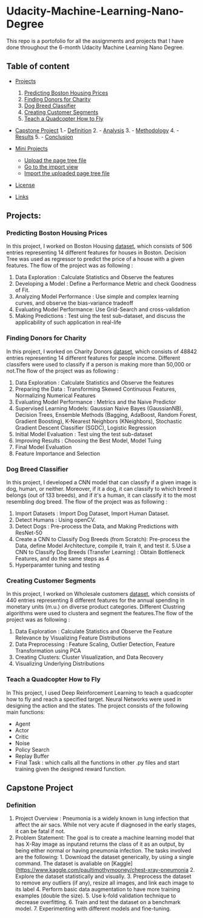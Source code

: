 # Udacity-Machine-Learning-Nano-Degree

This repo is a portofolio for all the assignments and projects that I have done throughout the 6-month Udacity Machine Learning Nano Degree.

## Table of content

- [Projects](#Projects)
  1. [Predicting Boston Housing Prices](#Predicting-Boston-Housing-Prices)
  2. [Finding Donors for Charity](#Finding-Donors-for-Charity)
  3. [Dog Breed Classifier](#Dog-Breed-Classifier)
  4. [Creating Customer Segments](#Creating-Customer-Segments)
  5. [Teach a Quadcopter How to Fly](#Teach-a-Quadcopter-How-to-Fly)

- [Capstone Project](#Capstone-Project)
    1.- [Definition](#Definition)
    2. - [Analysis](#Analysis)
    3. - [Methodology](#Methodology)
    4. - [Results](#Results)
    5. - [Conclusion](#Conclusion)
- [Mini Projects](#Mini-Projects)
    - [Upload the page tree file](#upload-the-page-tree-file)
    - [Go to the import view](#go-to-the-import-view)
    - [Import the uploaded page tree file](#import-the-uploaded-page-tree-file)
- [License](#license)
- [Links](#links)

## Projects:

### Predicting Boston Housing Prices
  In this project, I worked on Boston Housing [dataset](https://archive.ics.uci.edu/ml/machine-learning-databases/housing/), which consists of 506 entries representing 14 different features for houses in Boston. Decision Tree was used as regressor to predict the price of a house with a given features. The flow of the project was as following :
  1. Data Exploration  : Calculate Statistics and Observe the features
  2. Developing a Model :  Define a Performance Metric and check Goodness of Fit. 
  3. Analyzing Model Performance : Use simple and complex learning curves, and observe the bias-variance tradeoff
  4. Evaluating Model Performance:  Use Grid-Search and cross-validation
  5. Making Predictions : Test uing the test sub-dataset, and discuss the applicability of such application in real-life
  
### Finding Donors for Charity
  In this project, I worked on Charity Donors  [dataset](https://archive.ics.uci.edu/ml/datasets/Census+Income), which consists of 48842 entries representing 14 different features for people income. Different classifers were used to classify if a person is making more than 50,000 or not.The flow of the project was as following :
  1. Data Exploration : Calculate Statistics and Observe the features
  2. Preparing the Data : Transforming Skewed Continuous Features, Normalizing Numerical Features
  3. Evaluating Model Performance : Metrics and the Naive Predictor
  4. Supervised Learning Models:  Gaussian Naive Bayes (GaussianNB), Decision Trees, Ensemble Methods (Bagging, AdaBoost, Random Forest, Gradient Boosting), K-Nearest Neighbors (KNeighbors), Stochastic Gradient Descent Classifier (SGDC), Logistic Regression
  5. Initial Model Evaluation : Test uing the test sub-dataset
  6. Improving Results : Choosing the Best Model, Model Tuing
  7. Final Model Evaluation
  8. Feature Importance and Selection

### Dog Breed Classifier
  In this project, I developed a CNN model that can classify if a given image is dog, human, or neither. Moreover, if it a dog, it can classify to which breed it belongs (out of 133 breeds), and if it's a human, it can classify it to the most resembling dog breed. The flow of the project was as following :
  1. Import Datasets  : Import Dog Dataset, Import Human Dataset.
  2. Detect Humans :  Using openCV. 
  3. Detect Dogs : Pre-process the Data, and Making Predictions with ResNet-50
  4. Create a CNN to Classify Dog Breeds (from Scratch): Pre-process the Data, define Model Architecture, compile it, train it, and test it.
  5.Use a CNN to Classify Dog Breeds (Transfer Learning) : Obtain Bottleneck Features, and do the same steps as 4
  6. Hyperparamter tuning and testing
  
### Creating Customer Segments
  In this project, I worked on Wholesale customers [dataset](https://archive.ics.uci.edu/ml/datasets/Wholesale+customers), which consists of 440 entries representing 8 different features for the annual spending in monetary units (m.u.) on diverse product categories. Different Clustring algorithms were used to clustera and segment the features.The flow of the project was as following :
  1. Data Exploration : Calculate Statistics and Observe the Feature Relevance by Visualizing Feature Distributions
  2. Data Preprocessing : Feature Scaling, Outlier Detection, Feature Transformation using PCA
  3. Creating Clusters: Cluster Visualization, and Data Recovery
  4. Visualizing Underlying Distributions
  
### Teach a Quadcopter How to Fly
  In This project, I used Deep Reinforcement Learning to teach a quadcopter how to fly and reach a specified target. Neural Networks were used in designing the action and the states. The project consists of the following main functions:
  * Agent
  * Actor
  * Critic
  * Noise
  * Policy Search
  * Replay Buffer
  * Final Task : which calls all the functions in other .py files and start training given the designed reward function.
  
  ## Capstone Project
  
  ### Definition
  1. Project Overview : Pneumonia is a widely known in lung infection that affect the air sacs. While not very acute if diagnosed in the early stages, it can be fatal if not. 
  2. Problem Statement: The goal is to create a machine learning model that has X-Ray image as inputand returns the class of it as an output, by being either normal or having pneumonia infection. The tasks involved are the following: 
    1. Download the dataset generically, by using a single command. The dataset is avaliable on [Kaggle](https://www.kaggle.com/paultimothymooney/chest-xray-pneumonia
    2. Explore the dataset statistically and visually.
    3. Preprocess the dataset to remove any outliers (if any), resize all images, and link each image to its label
    4. Perform basic data augmentation to have more training examples (double the size).
    5. Use k-fold validation technique to decrease overfitting. 
    6. Train and test the dataset on a benchmark model.
    7. Experimenting with different models and fine-tuning.

